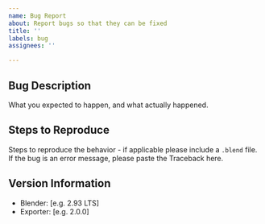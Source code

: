 ```yaml
---
name: Bug Report
about: Report bugs so that they can be fixed
title: ''
labels: bug
assignees: ''

---
```


## Bug Description
What you expected to happen, and what actually happened.

## Steps to Reproduce
Steps to reproduce the behavior - if applicable please include a `.blend` file.
If the bug is an error message, please paste the Traceback here.

## Version Information
 - Blender: [e.g. 2.93 LTS]
 - Exporter: [e.g. 2.0.0]
